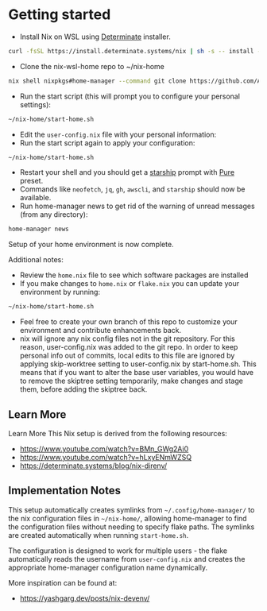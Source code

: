 # Getting started

* Install Nix on WSL using [Determinate](https://docs.determinate.systems/) installer.
```sh
curl -fsSL https://install.determinate.systems/nix | sh -s -- install --determinate
```

* Clone the nix-wsl-home repo to ~/nix-home

```sh
nix shell nixpkgs#home-manager --command git clone https://github.com/American-Forests/nix-wsl-home.git nix-home
```

* Run the start script (this will prompt you to configure your personal settings):
```sh
~/nix-home/start-home.sh
```

* Edit the `user-config.nix` file with your personal information:
* Run the start script again to apply your configuration:
```sh
~/nix-home/start-home.sh
```

* Restart your shell and you should get a [starship](https://starship.rs/) prompt with [Pure](https://starship.rs/presets/pure-preset#pure-preset) preset.
* Commands like `neofetch`, `jq`, `gh`, `awscli`, and `starship` should now be available.
* Run home-manager news to get rid of the warning of unread messages (from any directory):
```sh
home-manager news
```

Setup of your home environment is now complete.

Additional notes:
* Review the `home.nix` file to see which software packages are installed
* If you make changes to `home.nix` or `flake.nix` you can update your environment by running:
```sh
~/nix-home/start-home.sh
```
* Feel free to create your own branch of this repo to customize your environment and contribute enhancements back.
* nix will ignore any nix config files not in the git repository.  For this reason, user-config.nix was added to the git repo.  In order to keep personal info out of commits, local edits to this file are ignored by applying skip-worktree setting to user-config.nix by start-home.sh.  This means that if you want to alter the base user variables, you would have to remove the skiptree setting temporarily, make changes and stage them, before adding the skiptree back.

## Learn More

Learn More
This Nix setup is derived from the following resources:
- https://www.youtube.com/watch?v=BMn_GWg2Ai0
- https://www.youtube.com/watch?v=hLxyENmWZSQ
- https://determinate.systems/blog/nix-direnv/

## Implementation Notes

This setup automatically creates symlinks from `~/.config/home-manager/` to the nix configuration files in `~/nix-home/`, allowing home-manager to find the configuration files without needing to specify flake paths. The symlinks are created automatically when running `start-home.sh`.

The configuration is designed to work for multiple users - the flake automatically reads the username from `user-config.nix` and creates the appropriate home-manager configuration name dynamically.

More inspiration can be found at:
- https://yashgarg.dev/posts/nix-devenv/